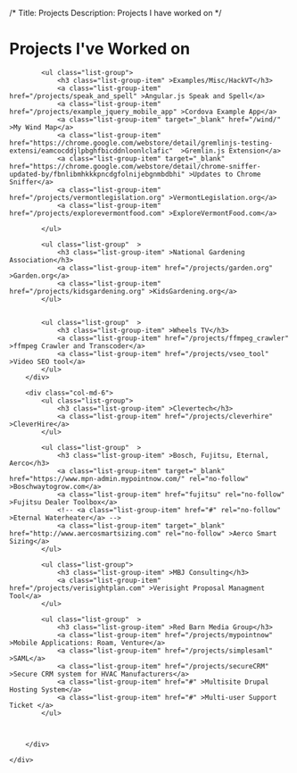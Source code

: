 /*
Title: Projects
Description: Projects I have worked on
*/

# Projects I've Worked on

<div>
	<div class="row">
		<div class="col-md-6" >
			
			<ul class="list-group">
				<h3 class="list-group-item" >Examples/Misc/HackVT</h3>
				<a class="list-group-item" href="/projects/speak_and_spell" >Angular.js Speak and Spell</a>
				<a class="list-group-item" href="/projects/example_jquery_mobile_app" >Cordova Example App</a>
				<a class="list-group-item" target="_blank" href="/wind/" >My Wind Map</a>
				<a class="list-group-item"  href="https://chrome.google.com/webstore/detail/gremlinjs-testing-extensi/eamcocddjlpbghfbicddnloonlclafic"  >Gremlin.js Extension</a>
				<a class="list-group-item" target="_blank" href="https://chrome.google.com/webstore/detail/chrome-sniffer-updated-by/fbnlibmhkkkpncdgfolnijebgnmbdbhi" >Updates to Chrome Sniffer</a>
				<a class="list-group-item" href="/projects/vermontlegislation.org" >VermontLegislation.org</a>
				<a class="list-group-item" href="/projects/explorevermontfood.com" >ExploreVermontFood.com</a>
				
			</ul>
			
			<ul class="list-group"	>
				<h3 class="list-group-item" >National Gardening Association</h3>
				<a class="list-group-item" href="/projects/garden.org" >Garden.org</a>
				<a class="list-group-item" href="/projects/kidsgardening.org" >KidsGardening.org</a>
			</ul>
			
			
			<ul class="list-group"	>
				<h3 class="list-group-item" >Wheels TV</h3>
				<a class="list-group-item" href="/projects/ffmpeg_crawler" >ffmpeg Crawler and Transcoder</a>
				<a class="list-group-item" href="/projects/vseo_tool" >Video SEO tool</a>
			</ul>
		</div>
		
		<div class="col-md-6">
			<ul class="list-group">
				<h3 class="list-group-item" >Clevertech</h3>
				<a class="list-group-item" href="/projects/cleverhire" >CleverHire</a>
			</ul>
			
			<ul class="list-group"	>
				<h3 class="list-group-item" >Bosch, Fujitsu, Eternal, Aerco</h3>
				<a class="list-group-item" target="_blank" href="https://www.mpn-admin.mypointnow.com/" rel="no-follow" >Boschwaytogrow.com</a>
				<a class="list-group-item" href="fujitsu" rel="no-follow" >Fujitsu Dealer Toolbox</a>
				<!-- <a class="list-group-item" href="#" rel="no-follow" >Eternal Waterheater</a> -->
				<a class="list-group-item" target="_blank" href="http://www.aercosmartsizing.com" rel="no-follow" >Aerco Smart Sizing</a>
			</ul>
			
			<ul class="list-group">
				<h3 class="list-group-item" >MBJ Consulting</h3>
				<a class="list-group-item" href="/projects/verisightplan.com" >Verisight Proposal Managment Tool</a>
			</ul>
			
			<ul class="list-group"	>
				<h3 class="list-group-item" >Red Barn Media Group</h3>
				<a class="list-group-item" href="/projects/mypointnow" >Mobile Applications: Roam, Venture</a>
				<a class="list-group-item" href="/projects/simplesaml" >SAML</a>
				<a class="list-group-item" href="/projects/secureCRM" >Secure CRM system for HVAC Manufacturers</a>
				<a class="list-group-item" href="#" >Multisite Drupal Hosting System</a>
				<a class="list-group-item" href="#" >Multi-user Support Ticket </a>
			</ul>
			
			
		
		</div>
		
	</div>
</div>
